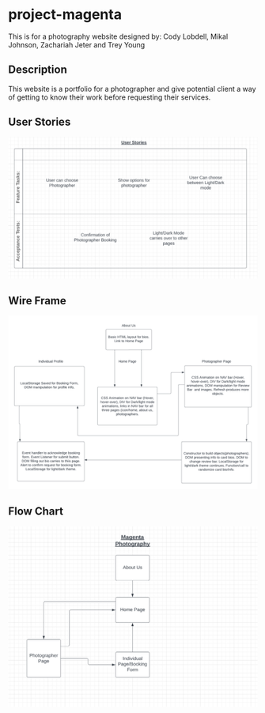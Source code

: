 # project-magenta

This is for a photography website designed by:
Cody Lobdell, Mikal Johnson, Zachariah Jeter and Trey Young

## Description

This website is a portfolio for a photographer and give potential client a way of getting to know their work before requesting their services.


## User Stories

![User Storeis](img/UserStories.png)

## Wire Frame

![Wire Frame](img/MagentaPhotographyWireframeDomainModeling.png)

## Flow Chart

![Flow Chart](img/FlowChart.png)
